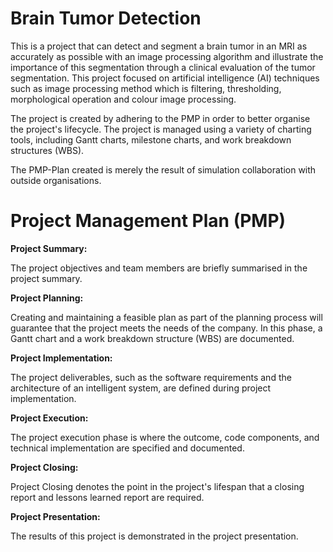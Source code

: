 # Brain Tumor Detection 

This is a project that can detect and segment a brain tumor in an MRI as accurately as possible with an image processing algorithm and illustrate the importance of this segmentation through a clinical evaluation of the tumor segmentation. This project focused on artificial intelligence (AI) techniques such as image processing method which is filtering, thresholding, morphological operation and colour image processing. 

The project is created by adhering to the PMP in order to better organise the project's lifecycle. The project is managed using a variety of charting tools, including Gantt charts, milestone charts, and work breakdown structures (WBS).

The PMP-Plan created is merely the result of simulation collaboration with outside organisations.

# Project Management Plan (PMP)

**Project Summary:**

The project objectives and team members are briefly summarised in the project summary.

**Project Planning:**

Creating and maintaining a feasible plan as part of the planning process will guarantee that the project meets the needs of the company. In this phase, a Gantt chart and a work breakdown structure (WBS) are documented.

**Project Implementation:**

The project deliverables, such as the software requirements and the architecture of an intelligent system, are defined during project implementation.

**Project Execution:**

The project execution phase is where the outcome, code components, and technical implementation are specified and documented.

**Project Closing:**

Project Closing denotes the point in the project's lifespan that a closing report and lessons learned report are required.

**Project Presentation:**

The results of this project is demonstrated in the project presentation.
